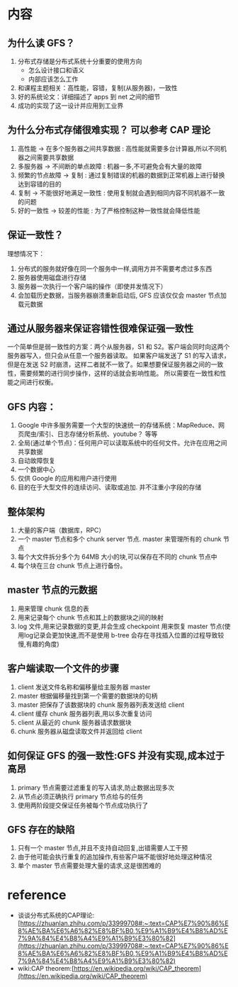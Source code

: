 # 内容

## 为什么读 GFS？
1. 分布式存储是分布式系统十分重要的使用方向
    - 怎么设计接口和语义
    - 内部应该怎么工作
2. 和课程主题相关：高性能，容错，复制(从服务器)，一致性
3. 好的系统论文：详细描述了 apps 到 net 之间的细节
4. 成功的实现了这一设计并应用到工业界

## 为什么分布式存储很难实现？ 可以参考 CAP 理论
1. 高性能 -> 在多个服务器之间共享数据 : 高性能就需要多台计算器,所以不同机器之间需要共享数据
2. 多服务器 -> 不间断的单点故障  : 机器一多,不可避免会有大量的故障
3. 频繁的节点故障 -> 复制  : 通过复制错误的机器的数据到正常机器上进行替换达到容错的目的
4. 复制 -> 不能很好地满足一致性  : 使用复制就会遇到相同内容不同机器不一致的问题
5. 好的一致性 -> 较差的性能  : 为了严格控制这种一致性就会降低性能

## 保证一致性？
理想情况下：
1. 分布式的服务就好像在同一个服务中一样,调用方并不需要考虑过多东西
2. 服务器使用磁盘进行存储
3. 服务器一次执行一个客户端的操作（即使并发情况下）
4. 会加载历史数据，当服务器崩溃重新启动后, GFS 应该仅仅会 master 节点加载元数据


## 通过从服务器来保证容错性很难保证强一致性
一个简单但是弱一致性的方案：两个从服务器，S1 和 S2。客户端会同时向这两个服务器写入，但只会从任意一个服务器读取。
如果客户端发送了 S1 的写入请求，但是在发送 S2 时崩溃，这样二者就不一致了。如果想要保证服务器之间的一致性，需要频繁的进行同步操作，这样的话就会影响性能。
所以需要在一致性和性能之间进行权衡。

## GFS 内容：
1. Google 中许多服务需要一个大型的快速统一的存储系统：MapReduce、网页爬虫/索引、日志存储分析系统、youtube？ 等等
2. 全局(通过单个节点)：任何用户可以读取系统中的任何文件。允许在应用之间共享数据
3. 自动故障恢复
4. 一个数据中心
5. 仅供 Google 的应用和用户进行使用
6. 目的在于大型文件的连续访问、读取或追加. 并不注重小字段的存储

## 整体架构
1. 大量的客户端（数据库，RPC）
2. 一个 master 节点和多个 chunk server 节点. master 来管理所有的 chunk 节点
3. 每个大文件拆分多个为 64MB 大小的块,可以保存在不同的 chunk 节点中
4. 每个块在三台 chunk 节点上进行备份。

## master 节点的元数据
1. 用来管理 chunk 信息的表
2. 用来记录每个 chunk 节点和其上的数据块之间的映射
3. log 文件,用来记录数据的变更,并会生成 checkpoint 用来恢复 master 节点(使用log记录会更加快速,而不是使用 b-tree 会存在寻找插入位置的过程导致较慢,有趣的角度)

## 客户端读取一个文件的步骤
1. client 发送文件名称和偏移量给主服务器 master
2. master 根据偏移量找到第一个需要的数据块的句柄
3. master 把保存了该数据块的 chunk 服务器列表发送给 client
4. client 缓存 chunk 服务器列表,用以多次重复访问
5. client 从最近的 chunk 服务器请求数据块
6. chunk 服务器从磁盘读取文件并返回给 client

## 如何保证 GFS 的强一致性:GFS 并没有实现,成本过于高昂
1. primary 节点需要过滤重复的写入请求,防止数据出现多次
2. 从节点必须正确执行 primary 节点给与的任务
3. 使用两阶段提交保证任务被每个节点成功执行了

## GFS 存在的缺陷
1. 只有一个 master 节点,并且不支持自动回复,出错需要人工干预
2. 由于他可能会执行重复的追加操作,有些客户端不能很好地处理这种情况
3. 单个 master 节点需要处理大量的请求,这是很困难的
# reference
- 谈谈分布式系统的CAP理论:[https://zhuanlan.zhihu.com/p/33999708#:~:text=CAP%E7%90%86%E8%AE%BA%E6%A6%82%E8%BF%B0,%E9%A1%B9%E4%B8%AD%E7%9A%84%E4%B8%A4%E9%A1%B9%E3%80%82](https://zhuanlan.zhihu.com/p/33999708#:~:text=CAP%E7%90%86%E8%AE%BA%E6%A6%82%E8%BF%B0,%E9%A1%B9%E4%B8%AD%E7%9A%84%E4%B8%A4%E9%A1%B9%E3%80%82)
- wiki:CAP theorem:[https://en.wikipedia.org/wiki/CAP_theorem](https://en.wikipedia.org/wiki/CAP_theorem)